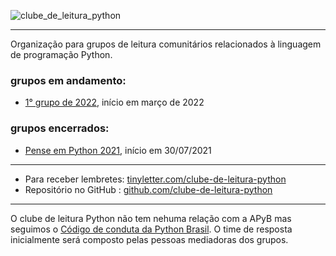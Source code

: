 ![clube_de_leitura_python](https://user-images.githubusercontent.com/3694604/126589139-b52c2bc0-937a-4238-b3ba-189dec5d4c64.png)

---

Organização para grupos de leitura comunitários relacionados à linguagem de programação Python.

### grupos em andamento: 

- [1° grupo de 2022](https://clube-de-leitura-python.github.io/primeiro_grupo_de_2022.py), início em março de 2022


### grupos encerrados:

- [Pense em Python 2021](https://clube-de-leitura-python.github.io/pense-em-python-2021/), início em 30/07/2021

---

- Para receber lembretes: [tinyletter.com/clube-de-leitura-python](https://tinyletter.com/clube-de-leitura-python)
- Repositório no GitHub : [github.com/clube-de-leitura-python](https://github.com/clube-de-leitura-python)

---

O clube de leitura Python não tem nehuma relação com a APyB mas seguimos o [Código de conduta da Python Brasil](https://python.org.br/cdc/). O time de resposta inicialmente será composto pelas pessoas mediadoras dos grupos.


